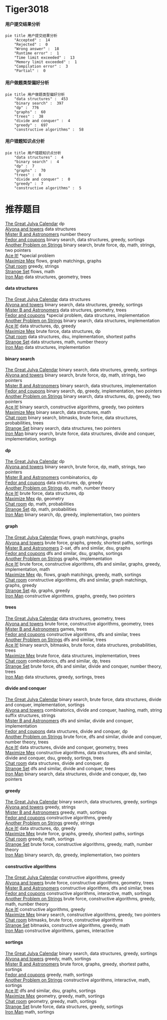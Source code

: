 # Tiger3018
<!-- tabs:start -->
#### **用户提交结果分析**

```mermaid
pie title 用户提交结果分析
    "Accepted" :  14
    "Rejected" :  0
    "Wrong answer" :  18
    "Runtime error" :  1
    "Time limit exceeded" :  13
    "Memory limit exceeded" :  1
    "Compilation error" :  3
    "Partial" :  0
```
#### **用户做题类型偏好分析**

```mermaid
pie title 用户做题类型偏好分析
    "data structures" :  453
    "binary search" :  397
    "dp" :  776
    "graphs" :  60
    "trees" :  38
    "divide and conquer" :  4
    "greedy" :  697
    "constructive algorithms" :  58
```
#### **用户错题知识点分析**

```mermaid
pie title 用户错题知识点分析
    "data structures" :  4
    "binary search" :  4
    "dp" :  7
    "graphs" :  70
    "trees" :  0
    "divide and conquer" :  0
    "greedy" :  7
    "constructive algorithms" :  5
```
<!-- tabs:end -->
# 推荐题目
[The Great Julya Calendar](http://codeforces.com/problemset/problem/331/C1)		dp		  
[Alyona and towers](http://codeforces.com/problemset/problem/739/C)		data structures		  
[Mister B and Astronomers](http://codeforces.com/problemset/problem/819/D)		number theory		  
[Fedor and coupons](http://codeforces.com/problemset/problem/754/D)		binary search,
                        data structures,
                        greedy,
                        sortings		  
[Another Problem on Strings](http://codeforces.com/problemset/problem/165/C)		binary search,
                        brute force,
                        dp,
                        math,
                        strings,
                        two pointers		  
[Ace It!](http://codeforces.com/problemset/problem/656/F)		*special problem		  
[Maximize Mex](http://codeforces.com/problemset/problem/1139/E)		flows,
                        graph matchings,
                        graphs		  
[Chat room](http://codeforces.com/problemset/problem/58/A)		greedy,
                        strings		  
[Strange Set](http://codeforces.com/problemset/problem/1473/F)		flows,
                        math		  
[Iron Man](http://codeforces.com/problemset/problem/704/E)		data structures,
                        geometry,
                        trees		  
<!-- tabs:start -->
#### **data structures**
[The Great Julya Calendar](http://codeforces.com/problemset/problem/739/C)		data structures		  
[Alyona and towers](http://codeforces.com/problemset/problem/754/D)		binary search,
                        data structures,
                        greedy,
                        sortings		  
[Mister B and Astronomers](http://codeforces.com/problemset/problem/704/E)		data structures,
                        geometry,
                        trees		  
[Fedor and coupons](http://codeforces.com/problemset/problem/158/C)		*special problem,
                        data structures,
                        implementation		  
[Another Problem on Strings](https://codeforces.com/contest/1298/problem/E)		binary search,
                        data structures,
                        implementation		  
[Ace It!](https://codeforces.com/contest/956/problem/C)		data structures,
                        dp,
                        greedy		  
[Maximize Mex](http://codeforces.com/problemset/problem/263/E)		brute force,
                        data structures,
                        dp		  
[Chat room](https://codeforces.com/contest/1483/problem/B)		data structures,
                        dsu,
                        implementation,
                        shortest paths		  
[Strange Set](http://codeforces.com/problemset/problem/1349/A)		data structures,
                        math,
                        number theory		  
[Iron Man](http://codeforces.com/problemset/problem/1234/B2)		data structures,
                        implementation		  
#### **binary search**
[The Great Julya Calendar](http://codeforces.com/problemset/problem/754/D)		binary search,
                        data structures,
                        greedy,
                        sortings		  
[Alyona and towers](http://codeforces.com/problemset/problem/165/C)		binary search,
                        brute force,
                        dp,
                        math,
                        strings,
                        two pointers		  
[Mister B and Astronomers](https://codeforces.com/contest/1298/problem/E)		binary search,
                        data structures,
                        implementation		  
[Fedor and coupons](http://codeforces.com/problemset/problem/1494/C)		binary search,
                        dp,
                        greedy,
                        implementation,
                        two pointers		  
[Another Problem on Strings](http://codeforces.com/problemset/problem/1492/C)		binary search,
                        data structures,
                        dp,
                        greedy,
                        two pointers		  
[Ace It!](http://codeforces.com/problemset/problem/1463/D)		binary search,
                        constructive algorithms,
                        greedy,
                        two pointers		  
[Maximize Mex](http://codeforces.com/problemset/problem/1490/G)		binary search,
                        data structures,
                        math		  
[Chat room](http://codeforces.com/problemset/problem/1479/D)		binary search,
                        bitmasks,
                        brute force,
                        data structures,
                        probabilities,
                        trees		  
[Strange Set](http://codeforces.com/problemset/problem/1436/E)		binary search,
                        data structures,
                        two pointers		  
[Iron Man](http://codeforces.com/problemset/problem/1461/D)		binary search,
                        brute force,
                        data structures,
                        divide and conquer,
                        implementation,
                        sortings		  
#### **dp**
[The Great Julya Calendar](http://codeforces.com/problemset/problem/331/C1)		dp		  
[Alyona and towers](http://codeforces.com/problemset/problem/165/C)		binary search,
                        brute force,
                        dp,
                        math,
                        strings,
                        two pointers		  
[Mister B and Astronomers](https://codeforces.com/contest/480/problem/C)		combinatorics,
                        dp		  
[Fedor and coupons](https://codeforces.com/contest/956/problem/C)		data structures,
                        dp,
                        greedy		  
[Another Problem on Strings](http://codeforces.com/problemset/problem/1510/D)		dp,
                        math,
                        number theory		  
[Ace It!](http://codeforces.com/problemset/problem/263/E)		brute force,
                        data structures,
                        dp		  
[Maximize Mex](https://codeforces.com/contest/438/problem/C)		dp,
                        geometry		  
[Chat room](http://codeforces.com/problemset/problem/24/D)		dp,
                        math,
                        probabilities		  
[Strange Set](http://codeforces.com/problemset/problem/908/D)		dp,
                        math,
                        probabilities		  
[Iron Man](http://codeforces.com/problemset/problem/1494/C)		binary search,
                        dp,
                        greedy,
                        implementation,
                        two pointers		  
#### **graph**
[The Great Julya Calendar](http://codeforces.com/problemset/problem/1139/E)		flows,
                        graph matchings,
                        graphs		  
[Alyona and towers](http://codeforces.com/problemset/problem/1343/E)		brute force,
                        graphs,
                        greedy,
                        shortest paths,
                        sortings		  
[Mister B and Astronomers](http://codeforces.com/problemset/problem/228/E)		2-sat,
                        dfs and similar,
                        dsu,
                        graphs		  
[Fedor and coupons](http://codeforces.com/problemset/problem/1242/B)		dfs and similar,
                        dsu,
                        graphs,
                        sortings		  
[Another Problem on Strings](http://codeforces.com/problemset/problem/1250/E)		graphs,
                        implementation		  
[Ace It!](http://codeforces.com/problemset/problem/1487/C)		brute force,
                        constructive algorithms,
                        dfs and similar,
                        graphs,
                        greedy,
                        implementation,
                        math		  
[Maximize Mex](http://codeforces.com/problemset/problem/1437/C)		dp,
                        flows,
                        graph matchings,
                        greedy,
                        math,
                        sortings		  
[Chat room](http://codeforces.com/problemset/problem/1470/D)		constructive algorithms,
                        dfs and similar,
                        graph matchings,
                        graphs,
                        greedy		  
[Strange Set](http://codeforces.com/problemset/problem/1476/C)		dp,
                        graphs,
                        greedy		  
[Iron Man](http://codeforces.com/problemset/problem/1304/D)		constructive algorithms,
                        graphs,
                        greedy,
                        two pointers		  
#### **trees**
[The Great Julya Calendar](http://codeforces.com/problemset/problem/704/E)		data structures,
                        geometry,
                        trees		  
[Alyona and towers](http://codeforces.com/problemset/problem/452/B)		brute force,
                        constructive algorithms,
                        geometry,
                        trees		  
[Mister B and Astronomers](http://codeforces.com/problemset/problem/812/E)		games,
                        trees		  
[Fedor and coupons](http://codeforces.com/problemset/problem/29/D)		constructive algorithms,
                        dfs and similar,
                        trees		  
[Another Problem on Strings](http://codeforces.com/problemset/problem/1118/F1)		dfs and similar,
                        trees		  
[Ace It!](http://codeforces.com/problemset/problem/1479/D)		binary search,
                        bitmasks,
                        brute force,
                        data structures,
                        probabilities,
                        trees		  
[Maximize Mex](http://codeforces.com/problemset/problem/1511/C)		brute force,
                        data structures,
                        implementation,
                        trees		  
[Chat room](http://codeforces.com/problemset/problem/1499/F)		combinatorics,
                        dfs and similar,
                        dp,
                        trees		  
[Strange Set](http://codeforces.com/problemset/problem/1491/E)		brute force,
                        dfs and similar,
                        divide and conquer,
                        number theory,
                        trees		  
[Iron Man](http://codeforces.com/problemset/problem/1466/D)		data structures,
                        greedy,
                        sortings,
                        trees		  
#### **divide and conquer**
[The Great Julya Calendar](http://codeforces.com/problemset/problem/1461/D)		binary search,
                        brute force,
                        data structures,
                        divide and conquer,
                        implementation,
                        sortings		  
[Alyona and towers](http://codeforces.com/problemset/problem/1466/G)		combinatorics,
                        divide and conquer,
                        hashing,
                        math,
                        string suffix structures,
                        strings		  
[Mister B and Astronomers](http://codeforces.com/problemset/problem/1490/D)		dfs and similar,
                        divide and conquer,
                        implementation		  
[Fedor and coupons](https://codeforces.com/contest/1483/problem/C)		data structures,
                        divide and conquer,
                        dp		  
[Another Problem on Strings](http://codeforces.com/problemset/problem/1491/E)		brute force,
                        dfs and similar,
                        divide and conquer,
                        number theory,
                        trees		  
[Ace It!](http://codeforces.com/problemset/problem/1303/G)		data structures,
                        divide and conquer,
                        geometry,
                        trees		  
[Maximize Mex](http://codeforces.com/problemset/problem/1494/D)		constructive algorithms,
                        data structures,
                        dfs and similar,
                        divide and conquer,
                        dsu,
                        greedy,
                        sortings,
                        trees		  
[Chat room](http://codeforces.com/problemset/problem/1482/E)		data structures,
                        divide and conquer,
                        dp		  
[Strange Set](http://codeforces.com/problemset/problem/566/C)		dfs and similar,
                        divide and conquer,
                        trees		  
[Iron Man](http://codeforces.com/problemset/problem/1428/F)		binary search,
                        data structures,
                        divide and conquer,
                        dp,
                        two pointers		  
#### **greedy**
[The Great Julya Calendar](http://codeforces.com/problemset/problem/754/D)		binary search,
                        data structures,
                        greedy,
                        sortings		  
[Alyona and towers](http://codeforces.com/problemset/problem/58/A)		greedy,
                        strings		  
[Mister B and Astronomers](http://codeforces.com/problemset/problem/515/C)		greedy,
                        math,
                        sortings		  
[Fedor and coupons](http://codeforces.com/problemset/problem/394/C)		constructive algorithms,
                        greedy		  
[Another Problem on Strings](http://codeforces.com/problemset/problem/1083/B)		greedy,
                        strings		  
[Ace It!](https://codeforces.com/contest/956/problem/C)		data structures,
                        dp,
                        greedy		  
[Maximize Mex](http://codeforces.com/problemset/problem/1343/E)		brute force,
                        graphs,
                        greedy,
                        shortest paths,
                        sortings		  
[Chat room](http://codeforces.com/problemset/problem/1151/D)		greedy,
                        math,
                        sortings		  
[Strange Set](http://codeforces.com/problemset/problem/1332/B)		brute force,
                        constructive algorithms,
                        greedy,
                        math,
                        number theory		  
[Iron Man](http://codeforces.com/problemset/problem/1494/C)		binary search,
                        dp,
                        greedy,
                        implementation,
                        two pointers		  
#### **constructive algorithms**
[The Great Julya Calendar](http://codeforces.com/problemset/problem/394/C)		constructive algorithms,
                        greedy		  
[Alyona and towers](http://codeforces.com/problemset/problem/452/B)		brute force,
                        constructive algorithms,
                        geometry,
                        trees		  
[Mister B and Astronomers](http://codeforces.com/problemset/problem/29/D)		constructive algorithms,
                        dfs and similar,
                        trees		  
[Fedor and coupons](http://codeforces.com/problemset/problem/1270/D)		constructive algorithms,
                        interactive,
                        math,
                        sortings		  
[Another Problem on Strings](http://codeforces.com/problemset/problem/1332/B)		brute force,
                        constructive algorithms,
                        greedy,
                        math,
                        number theory		  
[Ace It!](http://codeforces.com/problemset/problem/1493/A)		constructive algorithms,
                        greedy		  
[Maximize Mex](http://codeforces.com/problemset/problem/1463/D)		binary search,
                        constructive algorithms,
                        greedy,
                        two pointers		  
[Chat room](https://codeforces.com/contest/1456/problem/B)		bitmasks,
                        brute force,
                        constructive algorithms		  
[Strange Set](http://codeforces.com/problemset/problem/1492/D)		bitmasks,
                        constructive algorithms,
                        greedy,
                        math		  
[Iron Man](https://codeforces.com/contest/1504/problem/D)		constructive algorithms,
                        games,
                        interactive		  
#### **sortings**
[The Great Julya Calendar](http://codeforces.com/problemset/problem/754/D)		binary search,
                        data structures,
                        greedy,
                        sortings		  
[Alyona and towers](http://codeforces.com/problemset/problem/515/C)		greedy,
                        math,
                        sortings		  
[Mister B and Astronomers](http://codeforces.com/problemset/problem/1343/E)		brute force,
                        graphs,
                        greedy,
                        shortest paths,
                        sortings		  
[Fedor and coupons](http://codeforces.com/problemset/problem/1151/D)		greedy,
                        math,
                        sortings		  
[Another Problem on Strings](http://codeforces.com/problemset/problem/1270/D)		constructive algorithms,
                        interactive,
                        math,
                        sortings		  
[Ace It!](http://codeforces.com/problemset/problem/1242/B)		dfs and similar,
                        dsu,
                        graphs,
                        sortings		  
[Maximize Mex](https://codeforces.com/contest/1496/problem/C)		geometry,
                        greedy,
                        math,
                        sortings		  
[Chat room](http://codeforces.com/problemset/problem/1495/A)		geometry,
                        greedy,
                        math,
                        sortings		  
[Strange Set](http://codeforces.com/problemset/problem/1497/A)		brute force,
                        data structures,
                        greedy,
                        sortings		  
[Iron Man](http://codeforces.com/problemset/problem/1427/A)		math,
                        sortings		  
<!-- tabs:end -->
